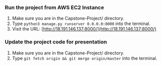 ### Run the project from AWS EC2 Instance
1. Make sure you are in the Capstone-Project/ directory.
2. Type `python3 manage.py runserver 0.0.0.0:8000` into the terminal.
3. Visit the URL: [http://18.191.146.137:8000/](http://18.191.146.137:8000/)

### Update the project code for presentation
1. Make sure you are in the Capstone-Project/ directory.
2. Type `git fetch origin && git merge origin/master` into the terminal.
